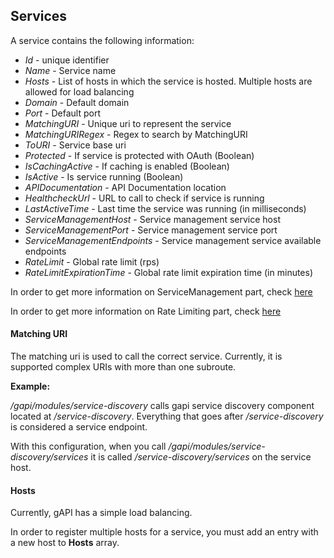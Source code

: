 ## Services

A service contains the following information:

* _Id_ - unique identifier
* _Name_ - Service name
* _Hosts_ - List of hosts in which the service is hosted. Multiple hosts are allowed for load balancing
* _Domain_ - Default domain
* _Port_ - Default port
* _MatchingURI_ - Unique uri to represent the service
* _MatchingURIRegex_ - Regex to search by MatchingURI
* _ToURI_ - Service base uri
* _Protected_ - If service is protected with OAuth (Boolean)
* _IsCachingActive_ - If caching is enabled (Boolean)
* _IsActive_ - Is service running (Boolean)
* _APIDocumentation_ - API Documentation location
* _HealthcheckUrl_ - URL to call to check if service is running
* _LastActiveTime_ - Last time the service was running (in milliseconds)
* _ServiceManagementHost_ - Service management service host
* _ServiceManagementPort_ - Service management service port
* _ServiceManagementEndpoints_ - Service management service available endpoints
* _RateLimit_ - Global rate limit (rps)
* _RateLimitExpirationTime_ - Global rate limit expiration time (in minutes)

In order to get more information on ServiceManagement part, check [here](./service-management.md)

In order to get more information on Rate Limiting part, check [here](./rate-limiting.md)

#### Matching URI

The matching uri is used to call the correct service. Currently, it is supported complex URIs with more than one subroute.

**Example:**

_/gapi/modules/service-discovery_ calls gapi service discovery component located at _/service-discovery_. Everything that goes after _/service-discovery_ is considered a service endpoint.

With this configuration, when you call _/gapi/modules/service-discovery/services_ it is called _/service-discovery/services_ on the service host.

#### Hosts

Currently, gAPI has a simple load balancing.

In order to register multiple hosts for a service, you must add an entry with a new host to **Hosts** array.
